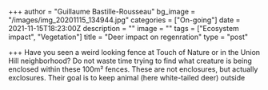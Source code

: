 +++
author = "Guillaume Bastille-Rousseau"
bg_image = "/images/img_20201115_134944.jpg"
categories = ["On-going"]
date = 2021-11-15T18:23:00Z
description = ""
image = ""
tags = ["Ecosystem impact", "Vegetation"]
title = "Deer impact on regenration"
type = "post"

+++
Have you seen a weird looking fence at Touch of Nature or in the Union Hill neighborhood?  Do not waste time trying to find what creature is being enclosed within these 100m² fences. These are not enclosures, but actually exclosures. Their goal is to keep animal (here white-tailed deer) outside 